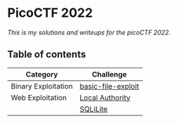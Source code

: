 # **PicoCTF 2022**

_This is my solutions and writeups for the picoCTF 2022._

## Table of contents

| Category             | Challenge                                                                |
| ----------------- | ------------------------------------------------------------------ |
| Binary Exploitation | [basic-file-exploit](https://github.com/fadelmuharam/picoCTF22/tree/master/basic-file-exploit) |
| Web Exploitation | [Local Authority](https://github.com/fadelmuharam/picoCTF22/tree/master/Local%20Authority) |
|| [SQLiLite](https://github.com/fadelmuharam/picoCTF22/tree/master/SQLiLite) |
